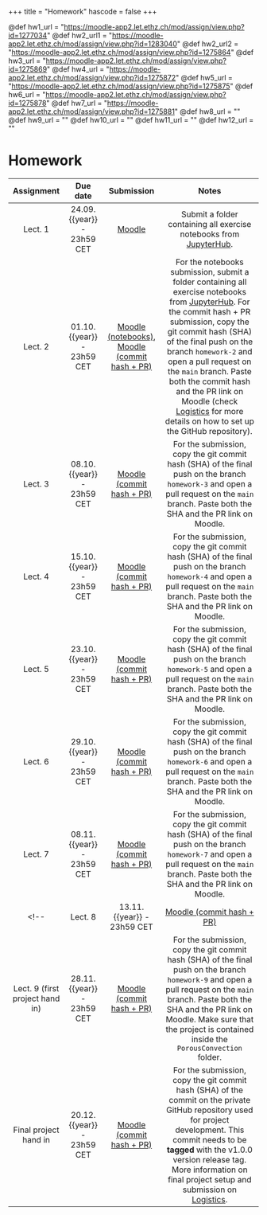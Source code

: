 +++
title = "Homework"
hascode = false
+++

@def hw1_url  = "https://moodle-app2.let.ethz.ch/mod/assign/view.php?id=1277034"
@def hw2_url1 = "https://moodle-app2.let.ethz.ch/mod/assign/view.php?id=1283040"
@def hw2_url2 = "https://moodle-app2.let.ethz.ch/mod/assign/view.php?id=1275864"
@def hw3_url  = "https://moodle-app2.let.ethz.ch/mod/assign/view.php?id=1275869"
@def hw4_url  = "https://moodle-app2.let.ethz.ch/mod/assign/view.php?id=1275872"
@def hw5_url  = "https://moodle-app2.let.ethz.ch/mod/assign/view.php?id=1275875"
@def hw6_url  = "https://moodle-app2.let.ethz.ch/mod/assign/view.php?id=1275878"
@def hw7_url  = "https://moodle-app2.let.ethz.ch/mod/assign/view.php?id=1275881"
@def hw8_url  = ""
@def hw9_url  = ""
@def hw10_url = ""
@def hw11_url = ""
@def hw12_url = ""

# Homework

|  Assignment  |  Due date              |  Submission                                                             |  Notes  |
| :----------: | :--------------------: | :---------------------------------------------------------------------: | :-----: |
| Lect. 1      | 24.09.{{year}} - 23h59 CET | [Moodle]({{hw1_url}}) | Submit a folder containing all exercise notebooks from [JupyterHub]({{jupyterhub_url}}). |
| Lect. 2      | 01.10.{{year}} - 23h59 CET | [Moodle (notebooks)]({{hw2_url1}}), [Moodle (commit hash + PR)]({{hw2_url2}}) | For the notebooks submission, submit a folder containing all exercise notebooks from [JupyterHub]({{jupyterhub_url}}). For the commit hash + PR submission, copy the git commit hash (SHA) of the final push on the branch `homework-2` and open a pull request on the `main` branch. Paste both the commit hash and the PR link on Moodle (check [Logistics](/logistics/#submission) for more details on how to set up the GitHub repository).|
| Lect. 3      | 08.10.{{year}} - 23h59 CET | [Moodle (commit hash + PR)]({{hw3_url}}) | For the submission, copy the git commit hash (SHA) of the final push on the branch `homework-3` and open a pull request on the `main` branch. Paste both the SHA and the PR link on Moodle. |
| Lect. 4      | 15.10.{{year}} - 23h59 CET | [Moodle (commit hash + PR)]({{hw4_url}}) | For the submission, copy the git commit hash (SHA) of the final push on the branch `homework-4` and open a pull request on the `main` branch. Paste both the SHA and the PR link on Moodle. |
| Lect. 5      | 23.10.{{year}} - 23h59 CET | [Moodle (commit hash + PR)]({{hw5_url}}) | For the submission, copy the git commit hash (SHA) of the final push on the branch `homework-5` and open a pull request on the `main` branch. Paste both the SHA and the PR link on Moodle. |
| Lect. 6      | 29.10.{{year}} - 23h59 CET | [Moodle (commit hash + PR)]({{hw6_url}}) | For the submission, copy the git commit hash (SHA) of the final push on the branch `homework-6` and open a pull request on the `main` branch. Paste both the SHA and the PR link on Moodle. |
| Lect. 7      | 08.11.{{year}} - 23h59 CET | [Moodle (commit hash + PR)]({{hw7_url}}) | For the submission, copy the git commit hash (SHA) of the final push on the branch `homework-7` and open a pull request on the `main` branch. Paste both the SHA and the PR link on Moodle. |
<!-- | Lect. 8      | 13.11.{{year}} - 23h59 CET | [Moodle (commit hash + PR)]({{hw8_url}}) | For the submission, copy the git commit hash (SHA) of the final push on the branch `homework-8` and open a pull request on the `main` branch. Paste both the SHA and the PR link on Moodle. |
| Lect. 9 (first project hand in) | 28.11.{{year}} - 23h59 CET | [Moodle (commit hash + PR)]({{hw9_url}}) | For the submission, copy the git commit hash (SHA) of the final push on the branch `homework-9` and open a pull request on the `main` branch. Paste both the SHA and the PR link on Moodle. Make sure that the project is contained inside the `PorousConvection` folder. |
| Final project hand in | 20.12.{{year}} - 23h59 CET | [Moodle (commit hash + PR)](https://moodle-app2.let.ethz.ch/mod/assign/view.php?id=1103859) | For the submission, copy the git commit hash (SHA) of the commit on the private GitHub repository used for project development. This commit needs to be **tagged** with the v1.0.0 version release tag. More information on final project setup and submission on [Logistics](/logistics/#final_project). | -->
